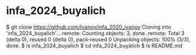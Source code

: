 # infa_2024_buyalich
$ git clone https://github.com/Ivanov/infa_2020_ivanov
Cloning into 'infa_2024_buyalich'...
remote: Counting objects: 3, done.
remote: Total 3 (delta 0), reused 0 (delta 0), pack-reused 0
Unpacking objects: 100% (3/3), done.
$ ls
infa_2024_buyalich
$ cd infa_2024_buyalich
$ ls
README.md
